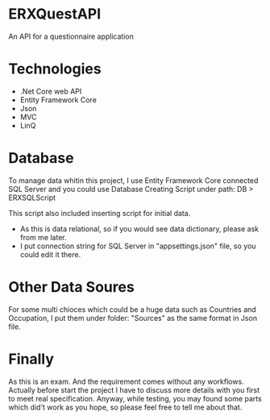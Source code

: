 # ERXQuestAPI
An API for a questionnaire application 

# Technologies
- .Net Core web API
- Entity Framework Core
- Json
- MVC
- LinQ

# Database
To manage data whitin this project, I use Entity Framework Core connected SQL Server  and you could use Database Creating Script under path: DB > ERXSQLScript

This script also included inserting script for initial data.

* As this is data relational, so if you would see data dictionary, please ask from me later.
* I put connection string for SQL Server in "appsettings.json" file, so you could edit it there.

# Other Data Soures
For some multi chioces which could be a huge data such as Countries and Occupation, I put them under folder: "Sources" as the same format in Json file.

# Finally
As this is an exam. And the requirement comes without any workflows. Actually before start the project I have to discuss more details with you first to meet real specification.
Anyway, while testing, you may found some parts which did't work as you hope, so please feel free to tell me about that.

